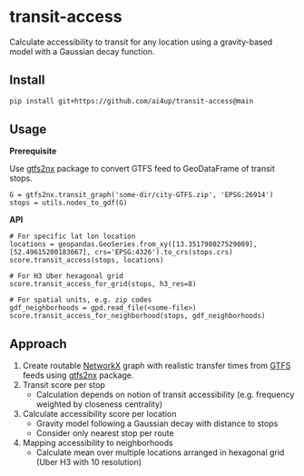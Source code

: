 # transit-access

Calculate accessibility to transit for any location using a gravity-based model with a Gaussian decay function.


## Install
```bash
pip install git+https://github.com/ai4up/transit-access@main
```


## Usage
**Prerequisite**

Use [gtfs2nx](https://github.com/ai4up/gtfs2nx/) package to convert GTFS feed to GeoDataFrame of transit stops.
```
G = gtfs2nx.transit_graph('some-dir/city-GTFS.zip', 'EPSG:26914')
stops = utils.nodes_to_gdf(G)
```
**API**
```
# For specific lat lon location
locations = geopandas.GeoSeries.from_xy([13.351798027529089], [52.49615200183667], crs='EPSG:4326').to_crs(stops.crs)
score.transit_access(stops, locations)

# For H3 Uber hexagonal grid
score.transit_access_for_grid(stops, h3_res=8)

# For spatial units, e.g. zip codes
gdf_neighborhoods = gpd.read_file(<some-file>)
score.transit_access_for_neighborhood(stops, gdf_neighborhoods)
```



## Approach
1. Create routable [NetworkX](https://github.com/networkx/networkx) graph with realistic transfer times from [GTFS](https://developers.google.com/transit/gtfs/) feeds using [gtfs2nx](https://github.com/ai4up/gtfs2nx/) package.
1. Transit score per stop
    * Calculation depends on notion of transit accessibility (e.g. frequency weighted by closeness centrality)
1. Calculate accessibility score per location
    * Gravity model following a Gaussian decay with distance to stops
    * Consider only nearest stop per route
1. Mapping accessibility to neighborhoods
    * Calculate mean over multiple locations arranged in hexagonal grid (Uber H3 with 10 resolution)
